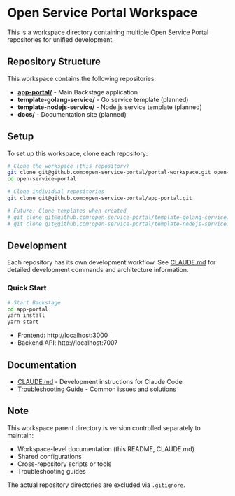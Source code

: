 # Open Service Portal Workspace

This is a workspace directory containing multiple Open Service Portal repositories for unified development.

## Repository Structure

This workspace contains the following repositories:

- **[app-portal/](https://github.com/open-service-portal/app-portal)** - Main Backstage application
- **template-golang-service/** - Go service template (planned)
- **template-nodejs-service/** - Node.js service template (planned)
- **docs/** - Documentation site (planned)

## Setup

To set up this workspace, clone each repository:

```bash
# Clone the workspace (this repository)
git clone git@github.com:open-service-portal/portal-workspace.git open-service-portal
cd open-service-portal

# Clone individual repositories
git clone git@github.com:open-service-portal/app-portal.git

# Future: Clone templates when created
# git clone git@github.com:open-service-portal/template-golang-service.git
# git clone git@github.com:open-service-portal/template-nodejs-service.git
```

## Development

Each repository has its own development workflow. See [CLAUDE.md](./CLAUDE.md) for detailed development commands and architecture information.

### Quick Start

```bash
# Start Backstage
cd app-portal
yarn install
yarn start
```

- Frontend: http://localhost:3000
- Backend API: http://localhost:7007

## Documentation

- [CLAUDE.md](./CLAUDE.md) - Development instructions for Claude Code
- [Troubleshooting Guide](./docs/troubleshooting/) - Common issues and solutions

## Note

This workspace parent directory is version controlled separately to maintain:
- Workspace-level documentation (this README, CLAUDE.md)
- Shared configurations
- Cross-repository scripts or tools
- Troubleshooting guides

The actual repository directories are excluded via `.gitignore`.